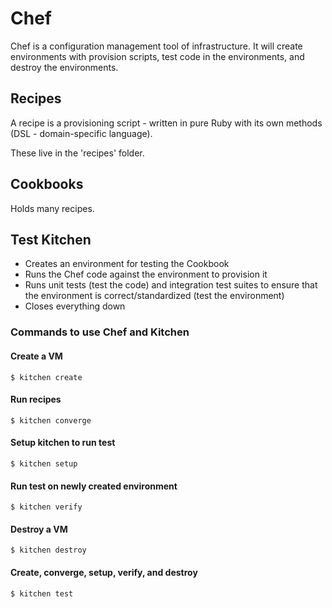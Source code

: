 # Chef

Chef is a configuration management tool of infrastructure. It will create environments with provision scripts, test code in the environments, and destroy the environments.

## Recipes

A recipe is a provisioning script - written in pure Ruby with its own methods (DSL - domain-specific language).

These live in the 'recipes' folder.

## Cookbooks

Holds many recipes.

## Test Kitchen

- Creates an environment for testing the Cookbook
- Runs the Chef code against the environment to provision it
- Runs unit tests (test the code) and integration test suites to ensure that the environment is correct/standardized (test the environment)
- Closes everything down

### Commands to use Chef and Kitchen

#### Create a VM

    $ kitchen create

#### Run recipes

    $ kitchen converge

#### Setup kitchen to run test

    $ kitchen setup

#### Run test on newly created environment

    $ kitchen verify

#### Destroy a VM

    $ kitchen destroy

#### Create, converge, setup, verify, and destroy

    $ kitchen test
